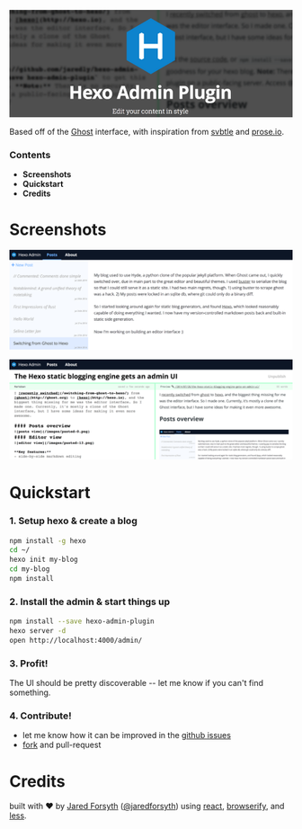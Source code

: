 ![logo](docs/logo.png)

Based off of the [Ghost](http://ghost.org) interface, with inspiration from [svbtle](http://svbtle.com) and [prose.io](http://prose.io).

### Contents
- **Screenshots**
- **Quickstart**
- **Credits**

# Screenshots
![posts view](docs/pasted-0.png)

![editor view](docs/pasted-1.png)

# Quickstart
### 1. Setup hexo & create a blog
```sh
npm install -g hexo
cd ~/
hexo init my-blog
cd my-blog
npm install
```
### 2. Install the admin & start things up
```sh
npm install --save hexo-admin-plugin
hexo server -d
open http://localhost:4000/admin/
```
### 3. Profit!
The UI should be pretty discoverable -- let me know if you can't find something.

### 4. Contribute!
- let me know how it can be improved in the [github issues](https://github.com/jaredly/hexo-admin/issues)
- [fork](https://github.com/jaredly/hexo-admin) and pull-request

# Credits

built with ❤ by [Jared Forsyth](http://jaredly.github.io) ([@jaredforsyth](http://twitter.com/jaredforsyth)) using [react](http://facebook.github.io/react), [browserify](
http://browserify.org), and [less](http://lesscss.org).
